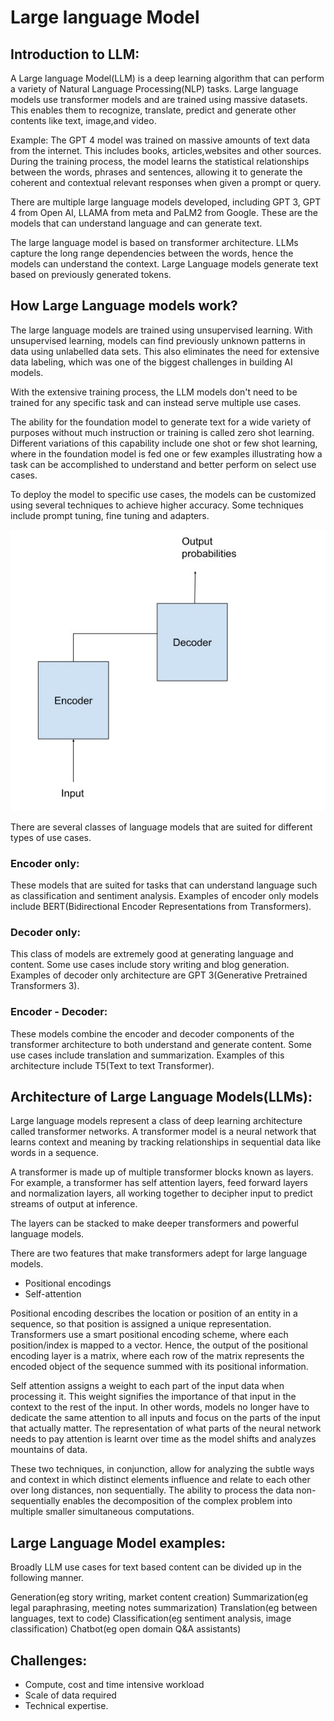 # Large language Model

## Introduction to LLM:

A Large language Model(LLM) is a deep learning algorithm that can perform a variety of Natural Language Processing(NLP) tasks. Large language models use transformer models and are trained using massive datasets. This enables them to recognize, translate, predict and generate other contents like text, image,and video.

Example: The GPT 4 model was trained on massive amounts of text data from the internet. This includes books, articles,websites and other sources. During the training process, the model learns the statistical relationships between the words, phrases and sentences, allowing it to generate the coherent and contextual relevant responses when given a prompt or query.

There are multiple large language models developed, including GPT 3, GPT 4 from Open AI, LLAMA from meta and PaLM2 from Google. These are the models that can understand language and can generate text. 

The large language model is based on transformer architecture.
LLMs capture the long range dependencies between the words, hence the models can understand the context.
Large Language models generate text based on previously generated tokens.

## How Large Language models work?

The large language models are trained using unsupervised learning. With unsupervised learning, models can find previously unknown patterns in data using unlabelled data sets. This also eliminates the need for extensive data labeling, which was one of the biggest challenges in building AI models.

With the extensive training process, the LLM models don't need to be trained for any specific task and can instead serve multiple use cases.

The ability for the foundation model to generate text for a wide variety of purposes without much instruction or training is called zero shot learning.  Different variations of this capability include one shot or few shot learning, where in the foundation model is fed one or few examples illustrating how a task can be accomplished to understand and better perform on select use cases.

To deploy the model to specific use cases, the models can be customized using several techniques to achieve higher accuracy. Some techniques include prompt tuning, fine tuning and adapters.

![LLM](./../images/LLM/llm.jpg)

There are several classes of language models that are suited for different types of use cases.

### Encoder only: ###
These models that are suited for tasks that can understand language such as classification and sentiment analysis. Examples of encoder only models include BERT(Bidirectional Encoder Representations from Transformers).

### Decoder only: ###
This class of models are extremely good at generating language and content. Some use cases include story writing and blog generation. Examples of decoder only architecture are GPT 3(Generative Pretrained Transformers 3).

### Encoder - Decoder: ###
These models combine the encoder and decoder components of the transformer architecture to both understand and generate content. Some use cases include translation and summarization.  Examples of this architecture include T5(Text to text Transformer).

## Architecture of Large Language Models(LLMs):

Large language models represent a class of deep learning architecture called transformer networks. A transformer model is a neural network that learns context and meaning by tracking relationships in sequential data like words in a sequence.

A transformer is made up of multiple transformer blocks known as layers. For example, a transformer has self attention layers, feed forward layers and normalization layers, all working together to decipher input to predict streams of output at inference.

The layers can be stacked to make deeper transformers and powerful language models.

There are two features that make transformers adept for large language models. 
* Positional encodings
* Self-attention

Positional encoding describes the location or position of an entity in a sequence, so that position is assigned a unique representation. Transformers use a smart positional encoding scheme, where each position/index is mapped to a vector. Hence, the output of the positional encoding layer is a matrix, where each row of the matrix represents the encoded object of the sequence summed with its positional information.

Self attention assigns a weight to each part of the input data when processing it. This weight signifies the importance of that input in the context to the rest of the input. In other words, models no longer have to dedicate the same attention to all inputs and focus on the parts of the input that actually matter. The representation of what parts of the neural network needs to pay attention is learnt over time as the model shifts and analyzes mountains of data.

These two techniques, in conjunction, allow for analyzing the subtle ways and context in which distinct elements influence and relate to each other over long distances, non sequentially. The ability to process the data non-sequentially enables the decomposition of the complex problem into multiple smaller simultaneous computations.

## Large Language Model examples:

Broadly LLM use cases for text based content can be divided up in the following manner.

Generation(eg story writing, market content creation)
Summarization(eg legal paraphrasing, meeting notes summarization)
Translation(eg between languages, text to code)
Classification(eg sentiment analysis, image classification)
Chatbot(eg open domain Q&A assistants)

## Challenges:

* Compute, cost and time intensive workload
* Scale of data required
* Technical expertise.



